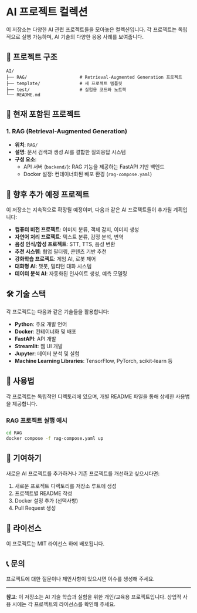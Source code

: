 # AI 프로젝트 컬렉션

이 저장소는 다양한 AI 관련 프로젝트들을 모아놓은 컬렉션입니다. 각 프로젝트는 독립적으로 실행 가능하며, AI 기술의 다양한 응용 사례를 보여줍니다.

## 📁 프로젝트 구조

```
AI/
├── RAG/                    # Retrieval-Augmented Generation 프로젝트
├── template/               # 새 프로젝트 템플릿
├── test/                   # 실험용 코드와 노트북
└── README.md
```

## 🚀 현재 포함된 프로젝트

### 1. RAG (Retrieval-Augmented Generation)
- **위치**: `RAG/`
- **설명**: 문서 검색과 생성 AI를 결합한 질의응답 시스템
- **구성 요소**:
  - API 서버 (`backend/`): RAG 기능을 제공하는 FastAPI 기반 백엔드
  - Docker 설정: 컨테이너화된 배포 환경 (`rag-compose.yaml`)

## 🔮 향후 추가 예정 프로젝트

이 저장소는 지속적으로 확장될 예정이며, 다음과 같은 AI 프로젝트들이 추가될 계획입니다:

- **컴퓨터 비전 프로젝트**: 이미지 분류, 객체 감지, 이미지 생성
- **자연어 처리 프로젝트**: 텍스트 분류, 감정 분석, 번역
- **음성 인식/합성 프로젝트**: STT, TTS, 음성 변환
- **추천 시스템**: 협업 필터링, 콘텐츠 기반 추천
- **강화학습 프로젝트**: 게임 AI, 로봇 제어
- **대화형 AI**: 챗봇, 멀티턴 대화 시스템
- **데이터 분석 AI**: 자동화된 인사이트 생성, 예측 모델링

## 🛠️ 기술 스택

각 프로젝트는 다음과 같은 기술들을 활용합니다:

- **Python**: 주요 개발 언어
- **Docker**: 컨테이너화 및 배포
- **FastAPI**: API 개발
- **Streamlit**: 웹 UI 개발
- **Jupyter**: 데이터 분석 및 실험
- **Machine Learning Libraries**: TensorFlow, PyTorch, scikit-learn 등

## 📖 사용법

각 프로젝트는 독립적인 디렉토리에 있으며, 개별 README 파일을 통해 상세한 사용법을 제공합니다.

### RAG 프로젝트 실행 예시

```bash
cd RAG
docker compose -f rag-compose.yaml up
```

## 🤝 기여하기

새로운 AI 프로젝트를 추가하거나 기존 프로젝트를 개선하고 싶으시다면:

1. 새로운 프로젝트 디렉토리를 저장소 루트에 생성
2. 프로젝트별 README 작성
3. Docker 설정 추가 (선택사항)
4. Pull Request 생성

## 📝 라이선스

이 프로젝트는 MIT 라이선스 하에 배포됩니다.

## 📞 문의

프로젝트에 대한 질문이나 제안사항이 있으시면 이슈를 생성해 주세요.

---

**참고**: 이 저장소는 AI 기술 학습과 실험을 위한 개인/교육용 프로젝트입니다. 상업적 사용 시에는 각 프로젝트의 라이선스를 확인해 주세요.


